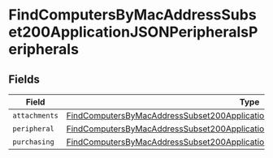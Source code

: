 # FindComputersByMacAddressSubset200ApplicationJSONPeripheralsPeripherals


## Fields

| Field                                                                                                                                                                                                 | Type                                                                                                                                                                                                  | Required                                                                                                                                                                                              | Description                                                                                                                                                                                           |
| ----------------------------------------------------------------------------------------------------------------------------------------------------------------------------------------------------- | ----------------------------------------------------------------------------------------------------------------------------------------------------------------------------------------------------- | ----------------------------------------------------------------------------------------------------------------------------------------------------------------------------------------------------- | ----------------------------------------------------------------------------------------------------------------------------------------------------------------------------------------------------- |
| `attachments`                                                                                                                                                                                         | [FindComputersByMacAddressSubset200ApplicationJSONPeripheralsPeripheralsAttachments](../../models/operations/findcomputersbymacaddresssubset200applicationjsonperipheralsperipheralsattachments.md)[] | :heavy_minus_sign:                                                                                                                                                                                    | N/A                                                                                                                                                                                                   |
| `peripheral`                                                                                                                                                                                          | [FindComputersByMacAddressSubset200ApplicationJSONPeripheralsPeripheralsPeripheral](../../models/operations/findcomputersbymacaddresssubset200applicationjsonperipheralsperipheralsperipheral.md)     | :heavy_minus_sign:                                                                                                                                                                                    | N/A                                                                                                                                                                                                   |
| `purchasing`                                                                                                                                                                                          | [FindComputersByMacAddressSubset200ApplicationJSONPeripheralsPeripheralsPurchasing](../../models/operations/findcomputersbymacaddresssubset200applicationjsonperipheralsperipheralspurchasing.md)     | :heavy_minus_sign:                                                                                                                                                                                    | N/A                                                                                                                                                                                                   |